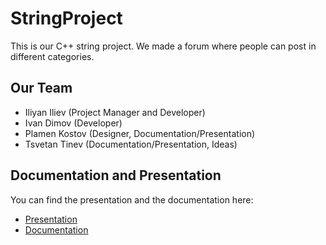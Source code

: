 # StringProject
This is our C++ string project. We made a forum where people can post in different categories.


## Our Team

- Iliyan Iliev (Project Manager and Developer)
- Ivan Dimov (Developer)
- Plamen Kostov (Designer, Documentation/Presentation)
- Tsvetan Tinev (Documentation/Presentation, Ideas)

## Documentation and Presentation

You can find the presentation and the documentation here:
* [Presentation](https://codingburgas-my.sharepoint.com/:p:/g/personal/idiliev18_codingburgas_bg/EX8hnqIPlU9JkI9VKBhEEJkBRM36x5NtELEWoLwnEcCsIQ?e=q7tMEw)
* [Documentation](https://codingburgas-my.sharepoint.com/:w:/g/personal/idiliev18_codingburgas_bg/EekuIw3Z8LlEtry1hc1GJroB7uATz4AoqGHHb4BFz0JRIA?e=0Fxpb4)

